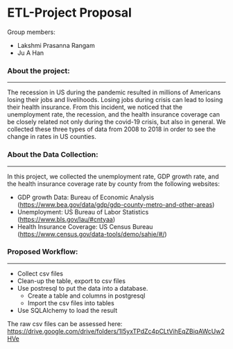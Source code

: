 # ETL-Project Proposal

Group members:
* Lakshmi Prasanna Rangam
* Ju A Han

### About the project:
---------------------------------------------------------------------------------------------------------------------------------------------------------------------------------
The recession in US during the pandemic resulted in millions of Americans losing their jobs and livelihoods. Losing jobs during crisis can lead to losing their health insurance. From this incident, we noticed that the unemployment rate, the recession, and the health insurance coverage can be closely related not only during the covid-19 crisis, but also in general. We collected these three types of data from 2008 to 2018 in order to see the change in rates in US counties.

### About the Data Collection:
---------------------------------------------------------------------------------------------------------------------------------------------------------------------------------
In this project, we collected the unemployment rate, GDP growth rate, and the health insurance coverage rate by county from the following websites:
* GDP growth Data: Bureau of Economic Analysis (https://www.bea.gov/data/gdp/gdp-county-metro-and-other-areas)
* Unemployment: US Bureau of Labor Statistics (https://www.bls.gov/lau/#cntyaa)
* Health Insurance Coverage: US Census Bureau (https://www.census.gov/data-tools/demo/sahie/#/)

### Proposed Workflow:
----------------------------------------------------------------------------------------------------------------------------------------------------------------------------------
* Collect csv files
* Clean-up the table, export to csv files
* Use postresql to put the data into a database.
    * Create a table and columns in postgresql
    * Import the csv files into tables
* Use SQLAlchemy to load the result

The raw csv files can be assessed here: https://drive.google.com/drive/folders/1I5yxTPdZc4pCLtVihEqZBiqAWcUw2HVe

